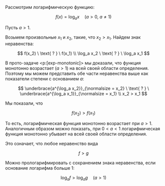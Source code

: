 Рассмотрим логарифмическую функцию:

$$ f(x) = \log_a x \quad (a > 0, \ a\neq 1) $$

Пусть $a>1$.

Возьмем произвольные $x_1$ и $x_2$, такие, что $x_2 > x_1$. Найдем знак неравенства:

$$ f(x_2) \ \text{ ? } \ f(x_1) \\ \log_a x_2 \ \text{ ? } \ \log_a x_1 $$

В прото-задаче <p:[exp-monotonic]> мы доказали, что функция монотонно возрастает ($a>1$) на всей своей области определения. Поэтому мы можем представить обе части неравенства выше как показатели степени с основанием $a$:

$$ \underbrace{a^{\log_a x_2}}_{\normalsize = x_2} \ \text{ ? } \ \underbrace{a^{\log_a x_1}}_{\normalsize = x_1} \\ x_2 > x_1 $$

Мы показали, что

$$ f(x_2) > f(x_1) $$

То есть, логарифмическая функция монотонно возрастает при $a>1$. Аналогичным образом можно показать, при $0 < a < 1$ логарифмическая функция монотонно убывает на всей своей области определения.

Это означает, что любое неравенство вида

$$ f > g $$

Можно прологарифмировать с сохранением знака неравенства, если основание логарифма больше $1$:

$$ \log_a f > \log_a g \quad (a>1) $$